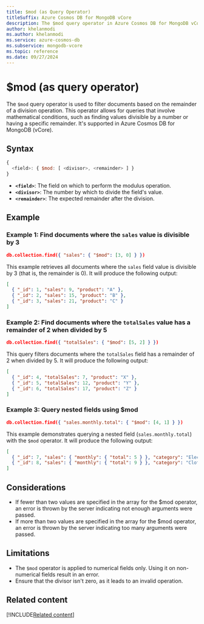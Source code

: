 ```yaml
---
title: $mod (as Query Operator)
titleSuffix: Azure Cosmos DB for MongoDB vCore
description: The $mod query operator in Azure Cosmos DB for MongoDB vCore is used to filter documents based on a modulus operation.
author: khelanmodi
ms.author: khelanmodi
ms.service: azure-cosmos-db
ms.subservice: mongodb-vcore
ms.topic: reference
ms.date: 09/27/2024
---
```


# $mod (as query operator)

The `$mod` query operator is used to filter documents based on the remainder of a division operation. This operator allows for queries that involve mathematical conditions, such as finding values divisible by a number or having a specific remainder. It's supported in Azure Cosmos DB for MongoDB (vCore).

## Syntax

```javascript
{ 
  <field>: { $mod: [ <divisor>, <remainder> ] } 
}
```

- **`<field>`**: The field on which to perform the modulus operation.
- **`<divisor>`**: The number by which to divide the field's value.
- **`<remainder>`**: The expected remainder after the division.

## Example

### Example 1: Find documents where the `sales` value is divisible by 3

```json
db.collection.find({ "sales": { "$mod": [3, 0] } })
```

This example retrieves all documents where the `sales` field value is divisible by 3 (that is, the remainder is 0). It will produce the following output:
```json
[
  { "_id": 1, "sales": 9, "product": "A" },
  { "_id": 2, "sales": 15, "product": "B" },
  { "_id": 3, "sales": 21, "product": "C" }
]
```

### Example 2: Find documents where the `totalSales` value has a remainder of 2 when divided by 5

```json
db.collection.find({ "totalSales": { "$mod": [5, 2] } })
```

This query filters documents where the `totalSales` field has a remainder of 2 when divided by 5. It will produce the following output:
```json
[
  { "_id": 4, "totalSales": 7, "product": "X" },
  { "_id": 5, "totalSales": 12, "product": "Y" },
  { "_id": 6, "totalSales": 17, "product": "Z" }
]
```

### Example 3: Query nested fields using $mod

```json
db.collection.find({ "sales.monthly.total": { "$mod": [4, 1] } })
```

This example demonstrates querying a nested field (`sales.monthly.total`) with the `$mod` operator. It will produce the following output:
```json
[
  { "_id": 7, "sales": { "monthly": { "total": 5 } }, "category": "Electronics" },
  { "_id": 8, "sales": { "monthly": { "total": 9 } }, "category": "Clothing" }
]
```

## Considerations

- If fewer than two values are specified in the array for the $mod operator, an error is thrown by the server indicating not enough arguments were passed. 
- If more than two values are specified in the array for the $mod operator, an error is thrown by the server indicating too many arguments were passed.

## Limitations

- The `$mod` operator is applied to numerical fields only. Using it on non-numerical fields result in an error.
- Ensure that the divisor isn't zero, as it leads to an invalid operation.

## Related content
[!INCLUDE[Related content](../includes/related-content.md)]